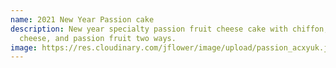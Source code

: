 ```yaml
---
name: 2021 New Year Passion cake
description: New year specialty passion fruit cheese cake with chiffon, cream
  cheese, and passion fruit two ways.
image: https://res.cloudinary.com/jflower/image/upload/passion_acxyuk.jpg
---
```

